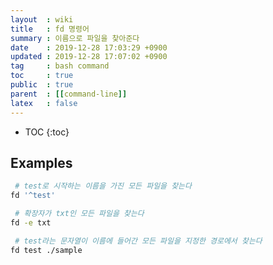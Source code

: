 ```yaml
---
layout  : wiki
title   : fd 명령어
summary : 이름으로 파일을 찾아준다
date    : 2019-12-28 17:03:29 +0900
updated : 2019-12-28 17:07:02 +0900
tag     : bash command
toc     : true
public  : true
parent  : [[command-line]]
latex   : false
---
```

* TOC
{:toc}

## Examples
```sh
 # test로 시작하는 이름을 가진 모든 파일을 찾는다
fd '^test'

 # 확장자가 txt인 모든 파일을 찾는다
fd -e txt

 # test라는 문자열이 이름에 들어간 모든 파일을 지정한 경로에서 찾는다
fd test ./sample
```

